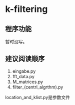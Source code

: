# k-filtering

## 程序功能

暂时没写。

## 建议阅读顺序

1. eingabe.py
2. fft_data.py
3. M_matrices.py
4. filter_(centrl_algrthm).py

location_and_klist.py是参数文件